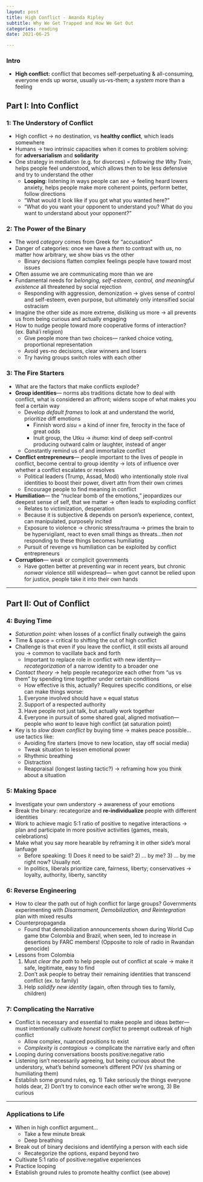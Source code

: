 ```yaml
---
layout: post
title: High Conflict - Amanda Ripley
subtitle: Why We Get Trapped and How We Get Out
categories: reading
date: 2021-06-25

---
```


### Intro

- **High conflict:** conflict that becomes self-perpetuating & all-consuming, everyone ends up worse, usually us-vs-them; a *system* more than a feeling

## Part I: Into Conflict

### 1: The Understory of Conflict

- High conflict → no destination, vs **healthy conflict**, which leads somewhere
- Humans → two intrinsic capacities when it comes to problem solving: for **adversarialism** and **solidarity**
- One strategy in mediation (e.g. for divorces) = *following the Why Train*, helps people feel understood, which allows then to be less defensive and try to understand the other
    - **Looping**: listening in ways people can *see* → feeling heard lowers anxiety, helps people make more coherent points, perform better, follow directions
    - “What would it look like if you got what you wanted here?”
    - “What do you want your opponent to understand you? What do you want to understand about your opponent?”

### 2: The Power of the Binary

- The word *category* comes from Greek for “accusation”
- Danger of categories: once we have a *them* to contrast with *us*, no matter how arbitrary, we show bias vs the other
    - Binary decisions flatten complex feelings people have toward most issues
- Often assume we are communicating more than we are
- Fundamental needs for *belonging, self-esteem, control, and meaningful existence* all threatened by social rejection
    - Responding with aggression, demonization → gives sense of control and self-esteem, even purpose, but ultimately only intensified social ostracism
- Imagine the other side as more extreme, disliking us more → all prevents us from being curious and actually engaging
- How to nudge people toward more cooperative forms of interaction? (ex. Bahá’í religion)
    - Give people more than two choices— ranked choice voting, proportional representation
    - Avoid yes-no decisions, clear winners and losers
    - Try having groups switch roles with each other

### 3: The Fire Starters

- What are the factors that make conflicts explode?
- **Group identities**— norms abs traditions dictate how to deal with conflict, what is considered an affront; widens scope of what makes you feel a certain way
    - Develop *default frames* to look at and understand the world, prioritize diff emotions
        - Finnish word *sisu* = a kind of inner fire, ferocity in the face of great odds
        - Inuit group, the Utku → *ihuma*: kind of deep self-control producing outward calm or laughter, instead of anger
    - Constantly remind us of and immortalize conflict
- **Conflict entrepreneurs**— people important to the lives of people in conflict, become central to group identity → lots of influence over whether a conflict escalates or resolves
    - Political leaders (Trump, Assad, Modi) who intentionally stole rival identities to boost their power, divert attn from their own crimes
    - Encourage people to find meaning in conflict
- **Humiliation**— the “nuclear bomb of the emotions,” jeopardizes our deepest sense of self, that we matter → often leads to exploding conflict
    - Relates to victimization, desperation
    - Because it is subjective & depends on person’s experience, context, can manipulated, purposely incited
    - Exposure to violence → chronic stress/trauma → primes the brain to be hypervigilant,  react to even small things as threats…then *not* responding to these things becomes humiliating
    - Pursuit of revenge vs humiliation can be exploited by conflict entrepreneurs
- **Corruption**— weak or complicit governments
    - Have gotten better at preventing war in recent years, but chronic *nonwar* violence still widespread— when govt cannot be relied upon for justice, people take it into their own hands

---

## Part II: Out of Conflict

### 4: Buying Time

- *Saturation point:* when losses of a conflict finally outweigh the gains
- Time & space = critical to shifting the out of high conflict
- Challenge is that even if you leave the conflict, it still exists all around you → common to vacillate back and forth
    - Important to replace role in conflict with new identity— *recategorization* of a narrow identity to a broader one
- *Contact theory* → help people recategorize each other from “us vs them” by spending time together under certain conditions
    - How effective is this, actually? Requires specific conditions, or else can make things worse:
    1. Everyone involved should have ≈ equal status 
    2. Support of a respected authority 
    3. Have people not just talk, but actually work together 
    4. Everyone in pursuit of some shared goal, aligned motivation— people who *want* to leave high conflict (at saturation point)
- Key is to *slow down conflict* by buying time → makes peace possible… use tactics like:
    - Avoiding fire starters (move to new location, stay off social media)
    - Tweak situation to lessen emotional power
    - Rhythmic breathing
    - Distraction
    - Reappraisal (longest lasting tactic?) → reframing how you think about a situation

### 5: Making Space

- Investigate your own understory → awareness of your emotions
- Break the binary: recategorize and **re-individualize** people with different identities
- Work to achieve magic 5:1 ratio of positive to negative interactions → plan and participate in more positive activities (games, meals, celebrations)
- Make what you say more hearable by reframing it in other side’s moral lanfuage
    - Before speaking: 1) Does it need to be said? 2) … by me? 3) … by me right now? Usually not.
    - In politics, liberals prioritize care, fairness, liberty; conservatives → loyalty, authority, liberty, sanctity

### 6: Reverse Engineering

- How to clear the path out of high conflict for large groups? Governments experimenting with *Disarmament, Demobilization, and Reintegration* plan with mixed results
- Counterpropaganda
    - Found that demobilization announcements shown during World Cup game btw Colombia and Brazil, when seen, led to increase in desertions by FARC members! (Opposite to role of radio in Rwandan genocide)
- Lessons from Colombia
    1. Must *clear the path* to help people out of conflict at scale → make it safe, legitimate, easy to find 
    2. Don’t ask people to betray their remaining identities that transcend conflict (ex. to family)
    3. Help *solidify new identity* (again, often through ties to family, children)

### 7: Complicating the Narrative

- Conflict is necessary and essential to make people and ideas better— must intentionally cultivate *honest conflict* to preempt outbreak of high conflict
    - Allow complex, nuanced positions to exist
    - *Complexity is contagious* → complicate the narrative early and often
- Looping during conversations boosts positive:negative ratio
- Listening isn’t necessarily agreeing, but being curious about the understory, what’s behind someone’s different POV (vs shaming or humiliating them)
- Establish some ground rules, eg. 1) Take seriously the things everyone holds dear, 2) Don’t try to convince each other we’re wrong, 3) Be curious

---

### Applications to Life

- When in high conflict argument…
    - Take a few minute break
    - Deep breathing
- Break out of binary decisions and identifying a person with each side
    - Recategorize the options, expand beyond two
- Cultivate 5:1 ratio of positive:negative experiences
- Practice looping
- Establish ground rules to promote healthy conflict (see above)
